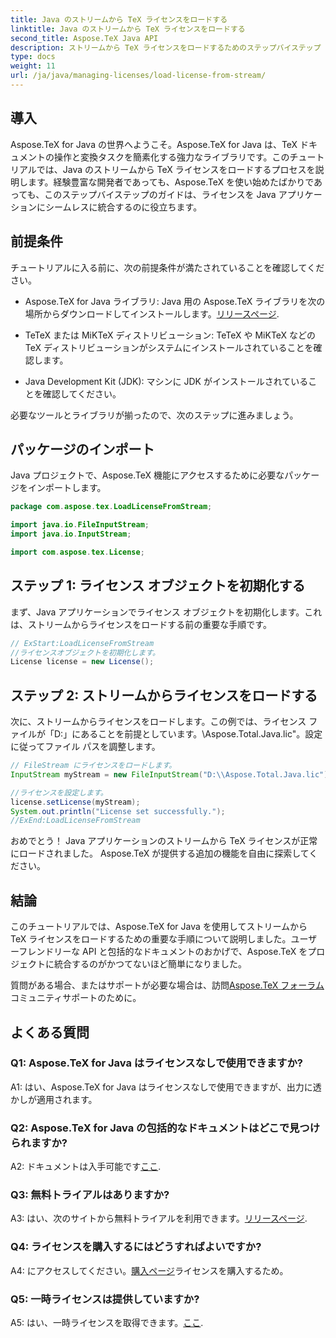 ```yaml
---
title: Java のストリームから TeX ライセンスをロードする
linktitle: Java のストリームから TeX ライセンスをロードする
second_title: Aspose.TeX Java API
description: ストリームから TeX ライセンスをロードするためのステップバイステップ ガイドを使用して、Aspose.TeX for Java の威力を体験してください。 TeX ドキュメント操作を Java アプリケーションにシームレスに統合します。
type: docs
weight: 11
url: /ja/java/managing-licenses/load-license-from-stream/
---
```

## 導入

Aspose.TeX for Java の世界へようこそ。Aspose.TeX for Java は、TeX ドキュメントの操作と変換タスクを簡素化する強力なライブラリです。このチュートリアルでは、Java のストリームから TeX ライセンスをロードするプロセスを説明します。経験豊富な開発者であっても、Aspose.TeX を使い始めたばかりであっても、このステップバイステップのガイドは、ライセンスを Java アプリケーションにシームレスに統合するのに役立ちます。

## 前提条件

チュートリアルに入る前に、次の前提条件が満たされていることを確認してください。

- Aspose.TeX for Java ライブラリ: Java 用の Aspose.TeX ライブラリを次の場所からダウンロードしてインストールします。[リリースページ](https://releases.aspose.com/tex/java/).

- TeTeX または MiKTeX ディストリビューション: TeTeX や MiKTeX などの TeX ディストリビューションがシステムにインストールされていることを確認します。

- Java Development Kit (JDK): マシンに JDK がインストールされていることを確認してください。

必要なツールとライブラリが揃ったので、次のステップに進みましょう。

## パッケージのインポート

Java プロジェクトで、Aspose.TeX 機能にアクセスするために必要なパッケージをインポートします。

```java
package com.aspose.tex.LoadLicenseFromStream;

import java.io.FileInputStream;
import java.io.InputStream;

import com.aspose.tex.License;
```

## ステップ 1: ライセンス オブジェクトを初期化する

まず、Java アプリケーションでライセンス オブジェクトを初期化します。これは、ストリームからライセンスをロードする前の重要な手順です。

```java
// ExStart:LoadLicenseFromStream
//ライセンスオブジェクトを初期化します。
License license = new License();
```

## ステップ 2: ストリームからライセンスをロードする

次に、ストリームからライセンスをロードします。この例では、ライセンス ファイルが「D:」にあることを前提としています。\\Aspose.Total.Java.lic"。設定に従ってファイル パスを調整します。

```java
// FileStream にライセンスをロードします。
InputStream myStream = new FileInputStream("D:\\Aspose.Total.Java.lic");

//ライセンスを設定します。
license.setLicense(myStream);
System.out.println("License set successfully.");
//ExEnd:LoadLicenseFromStream
```

おめでとう！ Java アプリケーションのストリームから TeX ライセンスが正常にロードされました。 Aspose.TeX が提供する追加の機能を自由に探索してください。

## 結論

このチュートリアルでは、Aspose.TeX for Java を使用してストリームから TeX ライセンスをロードするための重要な手順について説明しました。ユーザーフレンドリーな API と包括的なドキュメントのおかげで、Aspose.TeX をプロジェクトに統合するのがかつてないほど簡単になりました。

質問がある場合、またはサポートが必要な場合は、訪問[Aspose.TeX フォーラム](https://forum.aspose.com/c/tex/47)コミュニティサポートのために。

## よくある質問

### Q1: Aspose.TeX for Java はライセンスなしで使用できますか?

A1: はい、Aspose.TeX for Java はライセンスなしで使用できますが、出力に透かしが適用されます。

### Q2: Aspose.TeX for Java の包括的なドキュメントはどこで見つけられますか?

 A2: ドキュメントは入手可能です[ここ](https://reference.aspose.com/tex/java/).

### Q3: 無料トライアルはありますか?

A3: はい、次のサイトから無料トライアルを利用できます。[リリースページ](https://releases.aspose.com/).

### Q4: ライセンスを購入するにはどうすればよいですか?

 A4: にアクセスしてください。[購入ページ](https://purchase.aspose.com/buy)ライセンスを購入するため。

### Q5: 一時ライセンスは提供していますか?

 A5: はい、一時ライセンスを取得できます。[ここ](https://purchase.aspose.com/temporary-license/).